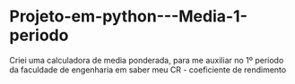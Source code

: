 # Projeto-em-python---Media-1-periodo
Criei uma calculadora de media ponderada, para me auxiliar no 1º periodo da faculdade de engenharia em saber meu CR - coeficiente de rendimento

